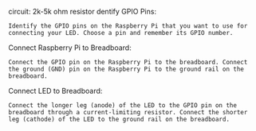 circuit:
2k-5k ohm resistor
dentify GPIO Pins:

    Identify the GPIO pins on the Raspberry Pi that you want to use for connecting your LED. Choose a pin and remember its GPIO number.

Connect Raspberry Pi to Breadboard:

    Connect the GPIO pin on the Raspberry Pi to the breadboard. Connect the ground (GND) pin on the Raspberry Pi to the ground rail on the breadboard.

Connect LED to Breadboard:

    Connect the longer leg (anode) of the LED to the GPIO pin on the breadboard through a current-limiting resistor. Connect the shorter leg (cathode) of the LED to the ground rail on the breadboard.
